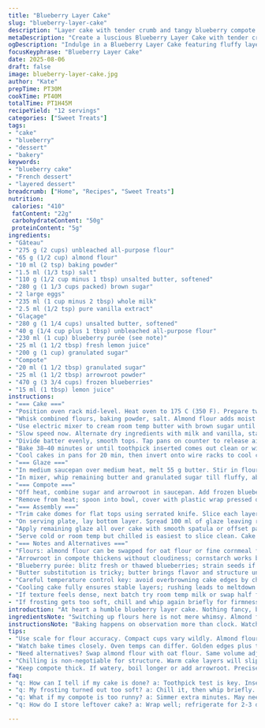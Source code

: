 ```yaml
---
title: "Blueberry Layer Cake"
slug: "blueberry-layer-cake"
description: "Layer cake with tender crumb and tangy blueberry compote. Uses all-purpose and almond flour mix for texture twist. Butter and brown sugar for depth, eggs for structure. Glaze thickened with arrowroot, fresh lemon brightens flavor. Composed in 4 layers, spread with creamy frosting and jammy compote. Cool completely before assembly. Bake until firm but moist, toothpick test mandatory. Keeps refrigerated 2–3 days under cloche. Practical substitutions included for common pantry gaps."
metaDescription: "Create a luscious Blueberry Layer Cake with tender crumb, creamy glaze, and tangy blueberry compote for an impressive dessert."
ogDescription: "Indulge in a Blueberry Layer Cake featuring fluffy layers and fresh blueberry flavors. A perfect dessert for gatherings or any occasion."
focusKeyphrase: "Blueberry Layer Cake"
date: 2025-08-06
draft: false
image: blueberry-layer-cake.jpg
author: "Kate"
prepTime: PT30M
cookTime: PT40M
totalTime: PT1H45M
recipeYield: "12 servings"
categories: ["Sweet Treats"]
tags:
- "cake"
- "blueberry"
- "dessert"
- "bakery"
keywords:
- "blueberry cake"
- "French dessert"
- "layered dessert"
breadcrumb: ["Home", "Recipes", "Sweet Treats"]
nutrition: 
 calories: "410"
 fatContent: "22g"
 carbohydrateContent: "50g"
 proteinContent: "5g"
ingredients:
- "Gâteau"
- "275 g (2 cups) unbleached all-purpose flour"
- "65 g (1/2 cup) almond flour"
- "10 ml (2 tsp) baking powder"
- "1.5 ml (1/3 tsp) salt"
- "110 g (1/2 cup minus 1 tbsp) unsalted butter, softened"
- "280 g (1 1/3 cups packed) brown sugar"
- "2 large eggs"
- "235 ml (1 cup minus 2 tbsp) whole milk"
- "2.5 ml (1/2 tsp) pure vanilla extract"
- "Glaçage"
- "280 g (1 1/4 cups) unsalted butter, softened"
- "40 g (1/4 cup plus 1 tbsp) unbleached all-purpose flour"
- "230 ml (1 cup) blueberry purée (see note)"
- "25 ml (1 1/2 tbsp) fresh lemon juice"
- "200 g (1 cup) granulated sugar"
- "Compote"
- "20 ml (1 1/2 tbsp) granulated sugar"
- "25 ml (1 1/2 tbsp) arrowroot powder"
- "470 g (3 3/4 cups) frozen blueberries"
- "15 ml (1 tbsp) lemon juice"
instructions:
- "=== Cake ==="
- "Position oven rack mid-level. Heat oven to 175 C (350 F). Prepare two 20 cm (8 inch) springform pans; grease sides, line bottoms tightly with parchment. Ensures clean edges, no sticking hassle."
- "Whisk combined flours, baking powder, salt. Almond flour adds moist crumb and subtle nutty note; can omit if allergic, sub total with all-purpose."
- "Use electric mixer to cream room temp butter with brown sugar until pale, fluffy — about 4 minutes. Brown sugar deepens sweetness and moisture. Add eggs one at a time, beat until fully incorporated, no streaks."
- "Slow speed now. Alternate dry ingredients with milk and vanilla, starting and ending dry. Don’t overmix; batter should be thick but pourable."
- "Divide batter evenly, smooth tops. Tap pans on counter to release air bubbles — avoid giant holes later."
- "Bake 38–40 minutes or until toothpick inserted comes out clean or with few crumbs. Resist opening door early — temperature dips cause sinking."
- "Cool cakes in pans for 20 min, then invert onto wire racks to cool completely; 2.5–3 hours minimum. Warm cake ruins frosting and causes slipping."
- "=== Glaze ==="
- "In medium saucepan over medium heat, melt 55 g butter. Stir in flour, cook for 1 min until paste bubbles lightly — cooks out raw taste. Add blueberry purée and lemon juice; whisk constantly to prevent lumps. Bring to boil but watch carefully — simmers for 2 min until thickened, glossy, like jam. Remove from heat; cover surface immediately with plastic wrap to avoid skin. Chill 1 hour until cool but still spreadable."
- "In mixer, whip remaining butter and granulated sugar till fluffy, about 5 minutes. Fold cooled blueberry mixture in gradually; mix on medium until glossy frosting forms. Can store covered 2 days refrigerated. Let soften on counter before using."
- "=== Compote ==="
- "Off heat, combine sugar and arrowroot in saucepan. Add frozen blueberries and lemon juice, stir gently. Place over medium heat; bring to gentle boil while stirring constantly. Cook 8–10 minutes; mixture thickens, blueberries burst releasing liquid but still holds shape."
- "Remove from heat; spoon into bowl, cover with plastic wrap pressed down on surface to prevent skin. Cool to room temp, chill 1 hour before using. Keeps flavor punch and thick consistency."
- "=== Assembly ==="
- "Trim cake domes for flat tops using serrated knife. Slice each layer horizontally into 2 thin cakes — 4 layers total."
- "On serving plate, lay bottom layer. Spread 100 ml of glaze leaving rim edges slightly higher — acts as dam holding compote inside. Dollop 1/3 compote. Layer next cake gently; repeat glaze and compote. Third layer same. Final layer placed on top, no compote."
- "Apply remaining glaze all over cake with smooth spatula or offset palette knife. Chill assembled cake minimum 1 hour for flavors to marry, frosting to firm up."
- "Serve cold or room temp but chilled is easiest to slice clean. Cake lasts 2–3 days covered and refrigerated. Let sit 15 minutes before slicing for softer texture."
- "=== Notes and Alternatives ==="
- "Flours: almond flour can be swapped for oat flour or fine cornmeal for a different crumb texture, but keep total volume same. Brown sugar replaces granulated for moisture; if unavailable, use light molasses or 2 tbsp honey plus sugar to mimic depth."
- "Arrowroot in compote thickens without cloudiness; cornstarch works but may slightly alter clarity and gel firmness."
- "Blueberry purée: blitz fresh or thawed blueberries; strain seeds if preferred smoother glaze but some texture adds rustic feel. Can substitute frozen blackberries for twist in flavor."
- "Butter substitution is tricky; butter brings flavor and structure unlike oils. Use high-quality for best taste and consistency. If salted, reduce added salt slightly."
- "Careful temperature control key: avoid overbrowning cake edges by checking at the 35-minute mark; sides should spring back on light touch."
- "Cooling cake fully ensures stable layers; rushing leads to meltdown of glaze or compote slipping out."
- "If texture feels dense, next batch try room temp milk or swap half for buttermilk to add tender acid toner."
- "If frosting gets too soft, chill and whip again briefly for firmness. Too stiff? Add splash milk or vanilla to loosen."
introduction: "At heart a humble blueberry layer cake. Nothing fancy, but gets the job done with careful details. Grain textures go beyond white flour — folded almond flour bonus points for moist crumb. Browning brown sugar—not just sweetness—adds a toasty nuance. No phantom artificial flavors; real lemon juice and fresh blueberry purée punch through. Watch the bake; toothpick is king. Overbake and cake crumbles, underbake — dense pudding disaster. Glaçage and compote are anchors — thick enough to stay but still spreadable. Chilling stages are brutal but unforgiving if skipped. The real effort pays off in layers that hold shape, flavor punch, and that subtle crumb bite every good cake demands. For late-night casual baking or dinner party, chunks of kitchen discipline locked in."
ingredientsNote: "Switching up flours here is not mere whimsy. Almond flour lends moistness and slight nuttiness, giving crumb complexity missing from straight all-purpose; good tweak for advanced home bakers wanting next level. Always weigh flours for accuracy — packed cups vary wildly. Brown sugar improves both moisture and depth; regular granulated sugar would dry cake quicker. For compote thickening, arrowroot yields glossy, clean finish unlike cornstarch, which can cloud or gunk up. Lemon juice is essential to balance sweetness and brighten blueberry tones — skip at risk of flat flavors. Butter must be at room temp for smooth creaming — cold butter ruins aeration. Don’t substitute with oil; texture changes significantly. Using frozen berries year-round practical, but thaw fully to avoid extra liquid in compote. Keep puree seed-free if you want slick glaze; otherwise leave seeds for rustic bite. All in all, modest ingredient changes but massive textural and sensory shifts if done right."
instructionsNote: "Baking happens on observation more than clock. Watch for cake edges pulling from pan and toothpick near dry—not fully dry- is acceptable because almond flour holds moisture differently. Creaming butter and sugar well introduces air, critical for rise; don’t rush this step. Combining ingredients low and slow avoids dense pasty batter — flour folded in alternating milk keeps batter balanced. Pouring batter into pans evenly and knocking out big air bubbles saves giant holes or tunnels. Cooling is non-negotiable; warm cake ruins frost stability and causes sliding layers. Glaze prep needs continuous stirring to avoid flour lumps — the smallest clump ruins finish. Cover glaze with plastic wrap touching surface immediately after cooking; else skin forms. Compote requires gentle boil and constant attention so it doesn't scorch or separate. Assembly with layer trimming ensures flat stacking — trims recycled into crumbs or snacks. Frosting border acts as dam; key to hold compote in place instead of wet mess oozing over. Chilling final cake for set time firms structure making slicing feasible. Patience here is professional shortcut, not waste."
tips:
- "Use scale for flour accuracy. Compact cups vary wildly. Almond flour’s nutty note adds complexity. Don’t skip weight measure."
- "Watch bake times closely. Oven temps can differ. Golden edges plus toothpick test keep cake from soggy—trust signs."
- "Need alternatives? Swap almond flour with oat flour. Same volume adjusts texture but keep balance tight."
- "Chilling is non-negotiable for structure. Warm cake layers will slip, frost won’t hold. Don't rush. Savor the process."
- "Keep compote thick. If watery, boil longer or add arrowroot. Precise timing and stirring prevent a mess—always watch."
faq:
- "q: How can I tell if my cake is done? a: Toothpick test is key. Insert it; few crumbs on it means done. Look for edges pulling away from pans."
- "q: My frosting turned out too soft? a: Chill it, then whip briefly. If too stiff, a splash of milk helps loosen it. Adjust consistency based on feel."
- "q: What if my compote is too runny? a: Simmer extra minutes. May need more arrowroot mixed in cold water. Thicken while stirring means control."
- "q: How do I store leftover cake? a: Wrap well; refrigerate for 2-3 days. Slices freeze tightly for months. Thaw slowly overnight for best results."

---
```


